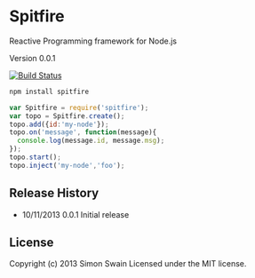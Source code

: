 # Spitfire

Reactive Programming framework for Node.js

Version 0.0.1

[![Build Status](https://travis-ci.org/simonswain/spitfire.png)](https://travis-ci.org/simonswain/spitfire)

```bash
npm install spitfire
```

```javascript
var Spitfire = require('spitfire');
var topo = Spitfire.create();
topo.add({id:'my-node'});
topo.on('message', function(message){
  console.log(message.id, message.msg);
});
topo.start();
topo.inject('my-node','foo');
```

## Release History

* 10/11/2013 0.0.1 Initial release

## License
Copyright (c) 2013 Simon Swain
Licensed under the MIT license.
